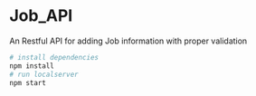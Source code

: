 # Job_API
An Restful API for adding Job information with proper validation
``` bash 
# install dependencies
npm install
# run localserver
npm start
```
